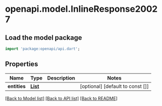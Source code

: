 # openapi.model.InlineResponse20027

## Load the model package
```dart
import 'package:openapi/api.dart';
```

## Properties
Name | Type | Description | Notes
------------ | ------------- | ------------- | -------------
**entities** | [**List<InlineResponse20027Entities>**](InlineResponse20027Entities.md) |  | [optional] [default to const []]

[[Back to Model list]](../README.md#documentation-for-models) [[Back to API list]](../README.md#documentation-for-api-endpoints) [[Back to README]](../README.md)



